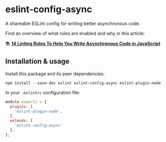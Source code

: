 # eslint-config-async

A shareable ESLint config for writing better asynchronous code.

Find an overview of what rules are enabled and why in this article:

📚 [**14 Linting Rules To Help You Write Asynchronous Code in JavaScript**](https://maximorlov.com/linting-rules-for-asynchronous-code-in-javascript/)

## Installation & usage
Install this package and its peer dependencies:

```shell
npm install --save-dev eslint eslint-config-async eslint-plugin-node
```

In your `.eslintrc` configuration file:

```js
module.exports = {
  plugins: [
    'eslint-plugin-node',
  ],
  extends: [
    'eslint-config-async'
  ],
};
```

